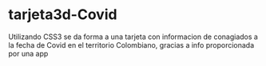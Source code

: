 # tarjeta3d-Covid
Utilizando CSS3 se da forma a una tarjeta con informacion de conagiados a la fecha de Covid en el territorio Colombiano, gracias a info proporcionada por una app
